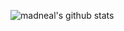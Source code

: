 ![madneal's github stats](https://github-readme-stats.vercel.app/api?username=Arodex-Lin&show_icons=true&theme=radical)
